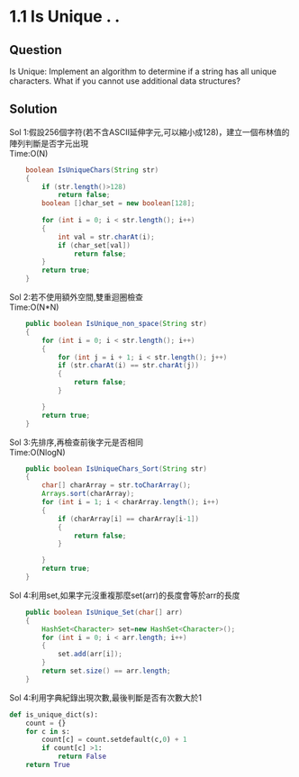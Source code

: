 # 1.1 Is Unique . .

## Question
Is Unique: Implement an algorithm to determine if a string has all unique characters. What if you cannot use additional data structures?


## Solution

Sol 1:假設256個字符(若不含ASCII延伸字元,可以縮小成128)，建立一個布林值的陣列判斷是否字元出現</br>
Time:O(N)
``` java
    boolean IsUniqueChars(String str)
    {
        if (str.length()>128)
            return false;
        boolean []char_set = new boolean[128];
        
        for (int i = 0; i < str.length(); i++)
        {
            int val = str.charAt(i);
            if (char_set[val])
                return false;
        }
        return true;
    }

```

Sol 2:若不使用額外空間,雙重迴圈檢查</br>
Time:O(N*N)

``` java
    public boolean IsUnique_non_space(String str)
    {  
        for (int i = 0; i < str.length(); i++)
        {  
            for (int j = i + 1; i < str.length(); j++)
            if (str.charAt(i) == str.charAt(j))
            {
                return false;
            }

        }
        return true;
    }
```    

Sol 3:先排序,再檢查前後字元是否相同</br>
Time:O(NlogN) 
``` java
    public boolean IsUniqueChars_Sort(String str)
    {        
        char[] charArray = str.toCharArray();
        Arrays.sort(charArray);
        for (int i = 1; i < charArray.length(); i++)
        {           
            if (charArray[i] == charArray[i-1])
            {
                return false;
            }

        }
        return true;
    }
```   
Sol 4:利用set,如果字元沒重複那麼set(arr)的長度會等於arr的長度

``` java
    public boolean IsUnique_Set(char[] arr)
    {        
        HashSet<Character> set=new HashSet<Character>();   
        for (int i = 0; i < arr.length; i++)
        {     
            set.add(arr[i]);  
        }        
        return set.size() == arr.length;
    } 

```

Sol 4:利用字典紀錄出現次數,最後判斷是否有次數大於1

``` python
def is_unique_dict(s):
    count = {}
    for c in s:
        count[c] = count.setdefault(c,0) + 1
        if count[c] >1:
            return False	
    return True

```
